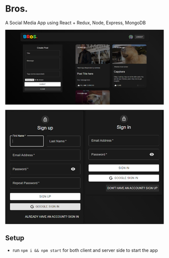 # Bros.

A Social Media App using React + Redux, Node, Express, MongoDB

![](image/README/1632011301176.png)

![](image/README/1632012117514.png)

## Setup

- run ```npm i && npm start``` for both client and server side to start the app
